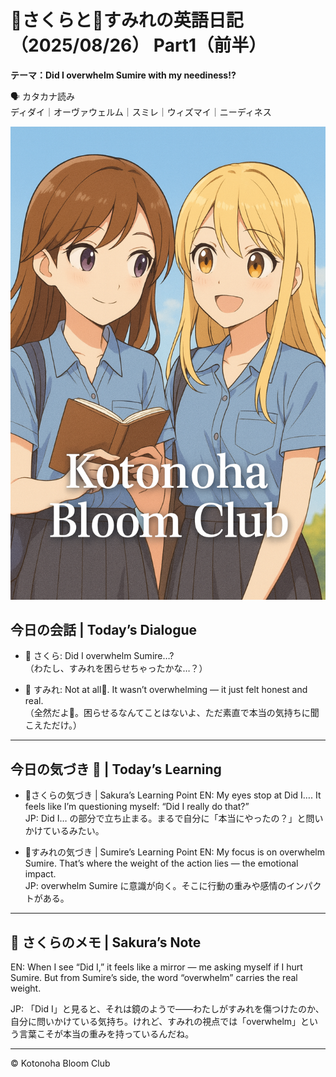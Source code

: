 <link rel="stylesheet" href="./assets/styles.css">


# 🌸さくらと🌷すみれの英語日記（2025/08/26） Part1（前半）  

**テーマ：Did I overwhelm Sumire with my neediness!?**

🗣️ カタカナ読み  
ディダイ｜オーヴァウェルム｜スミレ｜ウィズマイ｜ニーディネス  

![cover](./images/cover.png)

## 今日の会話 | Today’s Dialogue  
- <span class="k-sakura">🌸 さくら:  </span>
Did I overwhelm Sumire…?  
（わたし、すみれを困らせちゃったかな…？）

- <span class="k-sumire">🌷 すみれ:  </span>
Not at all🌸. It wasn’t overwhelming — it just felt honest and real.  
（全然だよ🌸。困らせるなんてことはないよ、ただ素直で本当の気持ちに聞こえただけ。）

---

## 今日の気づき 🌸 | Today’s Learning  

- <span class="k-sakura">🌸さくらの気づき | Sakura’s Learning Point  </span>
EN: My eyes stop at Did I…. It feels like I’m questioning myself: “Did I really do that?”  
JP: Did I… の部分で立ち止まる。まるで自分に「本当にやったの？」と問いかけているみたい。  

- <span class="k-sumire">🌷すみれの気づき | Sumire’s Learning Point  </span>
EN: My focus is on overwhelm Sumire. That’s where the weight of the action lies — the emotional impact.  
JP: overwhelm Sumire に意識が向く。そこに行動の重みや感情のインパクトがある。  

---

## 💬 さくらのメモ | Sakura’s Note  

EN: When I see “Did I,” it feels like a mirror — me asking myself if I hurt Sumire. But from Sumire’s side, the word “overwhelm” carries the real weight.  


JP: 「Did I」と見ると、それは鏡のようで――わたしがすみれを傷つけたのか、自分に問いかけている気持ち。けれど、すみれの視点では「overwhelm」という言葉こそが本当の重みを持っているんだね。  

---

© Kotonoha Bloom Club
